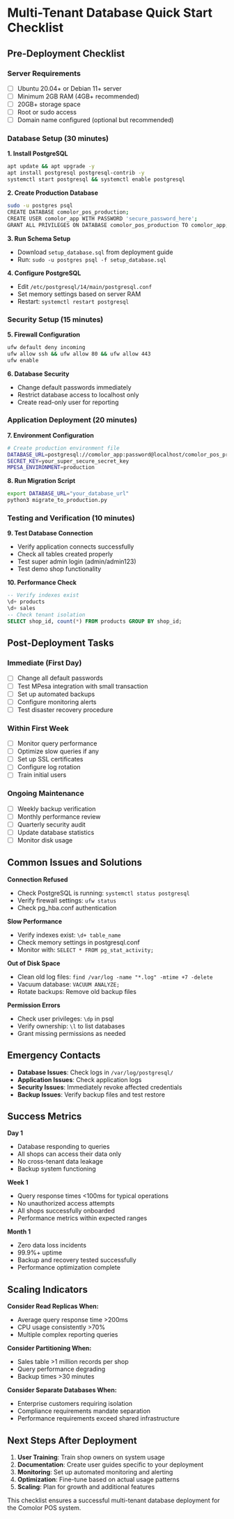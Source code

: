 # Multi-Tenant Database Quick Start Checklist

## Pre-Deployment Checklist

### Server Requirements
- [ ] Ubuntu 20.04+ or Debian 11+ server
- [ ] Minimum 2GB RAM (4GB+ recommended)
- [ ] 20GB+ storage space
- [ ] Root or sudo access
- [ ] Domain name configured (optional but recommended)

### Database Setup (30 minutes)

**1. Install PostgreSQL**
```bash
apt update && apt upgrade -y
apt install postgresql postgresql-contrib -y
systemctl start postgresql && systemctl enable postgresql
```

**2. Create Production Database**
```bash
sudo -u postgres psql
CREATE DATABASE comolor_pos_production;
CREATE USER comolor_app WITH PASSWORD 'secure_password_here';
GRANT ALL PRIVILEGES ON DATABASE comolor_pos_production TO comolor_app;
```

**3. Run Schema Setup**
- Download `setup_database.sql` from deployment guide
- Run: `sudo -u postgres psql -f setup_database.sql`

**4. Configure PostgreSQL**
- Edit `/etc/postgresql/14/main/postgresql.conf`
- Set memory settings based on server RAM
- Restart: `systemctl restart postgresql`

### Security Setup (15 minutes)

**5. Firewall Configuration**
```bash
ufw default deny incoming
ufw allow ssh && ufw allow 80 && ufw allow 443
ufw enable
```

**6. Database Security**
- Change default passwords immediately
- Restrict database access to localhost only
- Create read-only user for reporting

### Application Deployment (20 minutes)

**7. Environment Configuration**
```bash
# Create production environment file
DATABASE_URL=postgresql://comolor_app:password@localhost/comolor_pos_production
SECRET_KEY=your_super_secure_secret_key
MPESA_ENVIRONMENT=production
```

**8. Run Migration Script**
```bash
export DATABASE_URL="your_database_url"
python3 migrate_to_production.py
```

### Testing and Verification (10 minutes)

**9. Test Database Connection**
- Verify application connects successfully
- Check all tables created properly
- Test super admin login (admin/admin123)
- Test demo shop functionality

**10. Performance Check**
```sql
-- Verify indexes exist
\d+ products
\d+ sales
-- Check tenant isolation
SELECT shop_id, count(*) FROM products GROUP BY shop_id;
```

## Post-Deployment Tasks

### Immediate (First Day)
- [ ] Change all default passwords
- [ ] Test MPesa integration with small transaction
- [ ] Set up automated backups
- [ ] Configure monitoring alerts
- [ ] Test disaster recovery procedure

### Within First Week
- [ ] Monitor query performance
- [ ] Optimize slow queries if any
- [ ] Set up SSL certificates
- [ ] Configure log rotation
- [ ] Train initial users

### Ongoing Maintenance
- [ ] Weekly backup verification
- [ ] Monthly performance review
- [ ] Quarterly security audit
- [ ] Update database statistics
- [ ] Monitor disk usage

## Common Issues and Solutions

**Connection Refused**
- Check PostgreSQL is running: `systemctl status postgresql`
- Verify firewall settings: `ufw status`
- Check pg_hba.conf authentication

**Slow Performance**
- Verify indexes exist: `\d+ table_name`
- Check memory settings in postgresql.conf
- Monitor with: `SELECT * FROM pg_stat_activity;`

**Out of Disk Space**
- Clean old log files: `find /var/log -name "*.log" -mtime +7 -delete`
- Vacuum database: `VACUUM ANALYZE;`
- Rotate backups: Remove old backup files

**Permission Errors**
- Check user privileges: `\dp` in psql
- Verify ownership: `\l` to list databases
- Grant missing permissions as needed

## Emergency Contacts

- **Database Issues**: Check logs in `/var/log/postgresql/`
- **Application Issues**: Check application logs
- **Security Issues**: Immediately revoke affected credentials
- **Backup Issues**: Verify backup files and test restore

## Success Metrics

**Day 1**
- Database responding to queries
- All shops can access their data only
- No cross-tenant data leakage
- Backup system functioning

**Week 1**
- Query response times <100ms for typical operations
- No unauthorized access attempts
- All shops successfully onboarded
- Performance metrics within expected ranges

**Month 1**
- Zero data loss incidents
- 99.9%+ uptime
- Backup and recovery tested successfully
- Performance optimization complete

## Scaling Indicators

**Consider Read Replicas When:**
- Average query response time >200ms
- CPU usage consistently >70%
- Multiple complex reporting queries

**Consider Partitioning When:**
- Sales table >1 million records per shop
- Query performance degrading
- Backup times >30 minutes

**Consider Separate Databases When:**
- Enterprise customers requiring isolation
- Compliance requirements mandate separation
- Performance requirements exceed shared infrastructure

## Next Steps After Deployment

1. **User Training**: Train shop owners on system usage
2. **Documentation**: Create user guides specific to your deployment
3. **Monitoring**: Set up automated monitoring and alerting
4. **Optimization**: Fine-tune based on actual usage patterns
5. **Scaling**: Plan for growth and additional features

This checklist ensures a successful multi-tenant database deployment for the Comolor POS system.